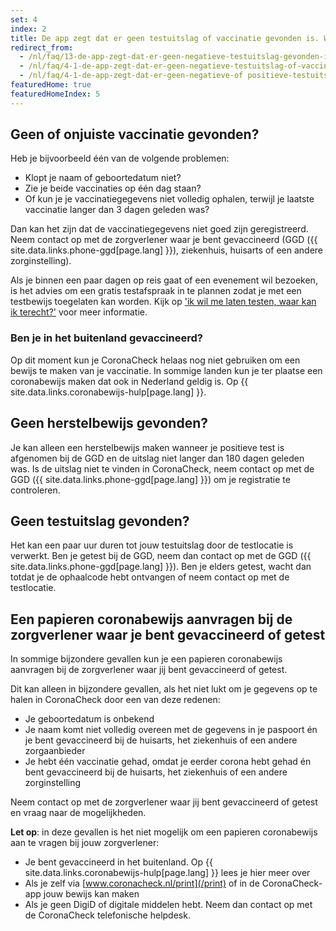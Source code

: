 ```yaml
---
set: 4
index: 2
title: De app zegt dat er geen testuitslag of vaccinatie gevonden is. Wat kan ik doen?
redirect_from: 
  - /nl/faq/13-de-app-zegt-dat-er-geen-negatieve-testuitslag-gevonden-is-hoe-kan-dit
  - /nl/faq/4-1-de-app-zegt-dat-er-geen-negatieve-testuitslag-of-vaccinatie-gevonden-is-hoe-kan-dit
  - /nl/faq/4-1-de-app-zegt-dat-er-geen-negatieve-of positieve-testuitslag-of-vaccinatie-gevonden-is
featuredHome: true
featuredHomeIndex: 5
---
```

## Geen of onjuiste vaccinatie gevonden?

Heb je bijvoorbeeld één van de volgende problemen:

- Klopt je naam of geboortedatum niet?
- Zie je beide vaccinaties op één dag staan?
- Of kun je je vaccinatiegegevens niet volledig ophalen, terwijl je laatste vaccinatie langer dan 3 dagen geleden was?

Dan kan het zijn dat de vaccinatiegegevens niet goed zijn geregistreerd. Neem contact op met de zorgverlener waar je bent gevaccineerd (GGD ({{ site.data.links.phone-ggd[page.lang] }}), ziekenhuis, huisarts of een andere zorginstelling).

Als je binnen een paar dagen op reis gaat of een evenement wil bezoeken, is het advies om een gratis testafspraak in te plannen zodat je met een testbewijs toegelaten kan worden. Kijk op ['ik wil me laten testen, waar kan ik terecht?'](/nl/faq/2-1-ik-wil-mij-laten-testen-waar-kan-ik-terecht/) voor meer informatie.

### Ben je in het buitenland gevaccineerd?

Op dit moment kun je CoronaCheck helaas nog niet gebruiken om een bewijs te maken van je vaccinatie. In sommige landen kun je ter plaatse een coronabewijs maken dat ook in Nederland geldig is. Op {{ site.data.links.coronabewijs-hulp[page.lang] }}.

## Geen herstelbewijs gevonden?

Je kan alleen een herstelbewijs maken wanneer je positieve test is afgenomen bij de GGD en de uitslag niet langer dan 180 dagen geleden was. Is de uitslag niet te vinden in CoronaCheck, neem contact op met de GGD ({{ site.data.links.phone-ggd[page.lang] }}) om je registratie te controleren.

## Geen testuitslag gevonden?

Het kan een paar uur duren tot jouw testuitslag door de testlocatie is verwerkt. Ben je getest bij de GGD, neem dan contact op met de GGD ({{ site.data.links.phone-ggd[page.lang] }}). Ben je elders getest, wacht dan totdat je de ophaalcode hebt ontvangen of neem contact op met de testlocatie.

## Een papieren coronabewijs aanvragen bij de zorgverlener waar je bent gevaccineerd of getest

In sommige bijzondere gevallen kun je een papieren coronabewijs aanvragen bij de zorgverlener waar jij bent gevaccineerd of getest.

Dit kan alleen in bijzondere gevallen, als het niet lukt om je gegevens op te halen in CoronaCheck door een van deze redenen:

- Je geboortedatum is onbekend
- Je naam komt niet volledig overeen met de gegevens in je paspoort én je bent gevaccineerd bij de huisarts, het ziekenhuis of een andere zorgaanbieder
- Je hebt één vaccinatie gehad, omdat je eerder corona hebt gehad én bent gevaccineerd bij de huisarts, het ziekenhuis of een andere zorginstelling

Neem contact op met de zorgverlener waar jij bent gevaccineerd of getest en vraag naar de mogelijkheden.

**Let op**: in deze gevallen is het niet mogelijk om een papieren coronabewijs aan te vragen bij jouw zorgverlener:

- Je bent gevaccineerd in het buitenland. Op {{ site.data.links.coronabewijs-hulp[page.lang] }} lees je hier meer over
- Als je zelf via  [www.coronacheck.nl/print](/print) of in de CoronaCheck-app jouw bewijs kan maken
- Als je geen DigiD of digitale middelen hebt. Neem dan contact op met de CoronaCheck telefonische helpdesk.
 